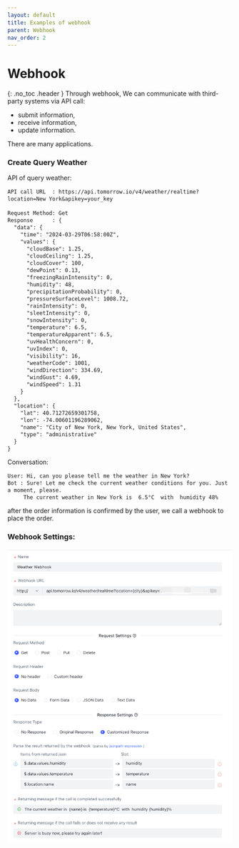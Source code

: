 ```yaml
---
layout: default
title: Examples of webhook 
parent: Webhook
nav_order: 2
---
```


# Webhook
{: .no_toc .header }
Through webhook, We can communicate with third-party systems via API call:
- submit information,
- receive information,
- update information.

There are many applications. 

### Create Query Weather

API of query weather:
```text
API call URL  : https://api.tomorrow.io/v4/weather/realtime?location=New York&apikey=your_key

Request Method: Get
Response      : {
  "data": {
    "time": "2024-03-29T06:58:00Z",
    "values": {
      "cloudBase": 1.25,
      "cloudCeiling": 1.25,
      "cloudCover": 100,
      "dewPoint": 0.13,
      "freezingRainIntensity": 0,
      "humidity": 48,
      "precipitationProbability": 0,
      "pressureSurfaceLevel": 1008.72,
      "rainIntensity": 0,
      "sleetIntensity": 0,
      "snowIntensity": 0,
      "temperature": 6.5,
      "temperatureApparent": 6.5,
      "uvHealthConcern": 0,
      "uvIndex": 0,
      "visibility": 16,
      "weatherCode": 1001,
      "windDirection": 334.69,
      "windGust": 4.69,
      "windSpeed": 1.31
    }
  },
  "location": {
    "lat": 40.71272659301758,
    "lon": -74.00601196289062,
    "name": "City of New York, New York, United States",
    "type": "administrative"
  }
}
```

Conversation:
```text
User: Hi, can you please tell me the weather in New York?
Bot : Sure! Let me check the current weather conditions for you. Just a moment, please.
     The current weather in New York is  6.5°C  with  humidity 48%
```
after the order information is confirmed by the user, we call a webhook to place the order.

### Webhook Settings:
![webhook-example-01.png](webhook-example-01.png)